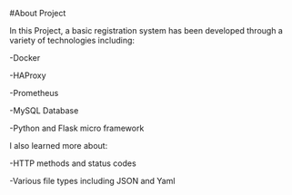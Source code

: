 #About Project


In this Project, a basic registration system has been developed through a variety of technologies including:


-Docker


-HAProxy


-Prometheus 


-MySQL Database


-Python and Flask micro framework


I also learned more about:


-HTTP methods and status codes


-Various file types including JSON and Yaml
